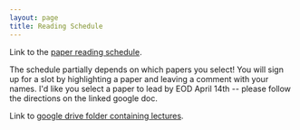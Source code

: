 ```yaml
---
layout: page
title: Reading Schedule
---
```


Link to the [paper reading schedule](https://docs.google.com/document/d/1exgUVCX843lj7EbDo_NZTwRekplsM9QiUk34bsITsTE/edit).  

The schedule partially depends on which papers you select!  You will sign up
for a slot by highlighting a paper and leaving a comment with your names.  I'd
like you select a paper to lead by EOD April 14th -- please follow the directions on
the linked google doc.

Link to [google drive folder containing lectures](https://drive.google.com/drive/folders/10joqRMFNRM6RLXYisqNUKiZVDY7mnfkA?usp=sharing).


